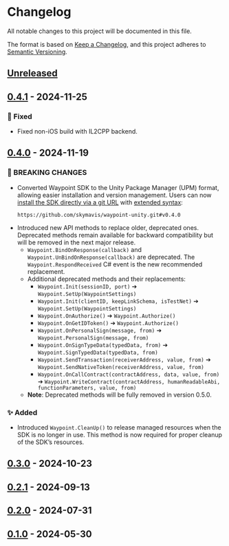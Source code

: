 # Changelog

All notable changes to this project will be documented in this file.

The format is based on [Keep a Changelog](https://keepachangelog.com/en/1.1.0/),
and this project adheres to [Semantic Versioning](https://semver.org/spec/v2.0.0.html).

## [Unreleased]

## [0.4.1] - 2024-11-25

### :wrench: Fixed

- Fixed non-iOS build with IL2CPP backend.

## [0.4.0] - 2024-11-19

### :rotating_light: BREAKING CHANGES

- Converted Waypoint SDK to the Unity Package Manager (UPM) format, allowing easier installation and version management. Users can now [install the SDK directly via a git URL](https://docs.unity3d.com/Manual/upm-ui-giturl.html) with [extended syntax](https://docs.unity3d.com/Manual/upm-git.html#syntax):
  ```
  https://github.com/skymavis/waypoint-unity.git#v0.4.0
  ```
- Introduced new API methods to replace older, deprecated ones. Deprecated methods remain available for backward compatibility but will be removed in the next major release.
  - `Waypoint.BindOnResponse(callback)` and `Waypoint.UnBindOnResponse(callback)` are deprecated. The `Waypoint.RespondReceived` C# event is the new recommended replacement.
  - Additional deprecated methods and their replacements:
    - `Waypoint.Init(sessionID, port)` ➔ `Waypoint.SetUp(WaypointSettings)`
    - `Waypoint.Init(clientID, keepLinkSchema, isTestNet)` ➔ `Waypoint.SetUp(WaypointSettings)`
    - `Waypoint.OnAuthorize()` ➔ `Waypoint.Authorize()`
    - `Waypoint.OnGetIDToken()` ➔ `Waypoint.Authorize()`
    - `Waypoint.OnPersonalSign(message, from)` ➔ `Waypoint.PersonalSign(message, from)`
    - `Waypoint.OnSignTypeData(typedData, from)` ➔ `Waypoint.SignTypedData(typedData, from)`
    - `Waypoint.SendTransaction(receiverAddress, value, from)` ➔ `Waypoint.SendNativeToken(receiverAddress, value, from)`
    - `Waypoint.OnCallContract(contractAddress, data, value, from)` ➔ `Waypoint.WriteContract(contractAddress, humanReadableAbi, functionParameters, value, from)`
  - **Note**: Deprecated methods will be fully removed in version 0.5.0.

### :sparkles: Added

- Introduced `Waypoint.CleanUp()` to release managed resources when the SDK is no longer in use. This method is now required for proper cleanup of the SDK’s resources.

## [0.3.0] - 2024-10-23

## [0.2.1] - 2024-09-13

## [0.2.0] - 2024-07-31

## [0.1.0] - 2024-05-30

[Unreleased]: https://github.com/skymavis/waypoint-unity/compare/v0.4.1...HEAD
[0.4.1]: https://github.com/skymavis/waypoint-unity/compare/v0.4.0...v0.4.1
[0.4.0]: https://github.com/skymavis/waypoint-unity/compare/waypoint-unity%2F0.3.0...v0.4.0
[0.3.0]: https://github.com/skymavis/waypoint-unity/compare/waypoint-unity%2F0.2.1...waypoint-unity%2F0.3.0
[0.2.1]: https://github.com/skymavis/waypoint-unity/compare/mavis-id-unity%2F0.2.0...waypoint-unity%2F0.2.1
[0.2.0]: https://github.com/skymavis/waypoint-unity/compare/mavis-id-unity%2F0.1.0...mavis-id-unity%2F0.2.0
[0.1.0]: https://github.com/skymavis/waypoint-unity/releases/tag/mavis-id-unity%2F0.1.0
